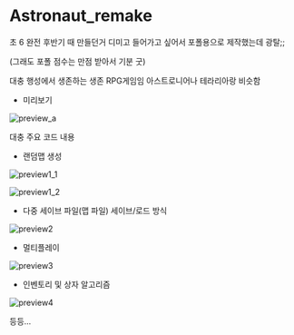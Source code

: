 # Astronaut_remake


초 6 완전 후반기 때 만들던거
디미고 들어가고 싶어서 포폴용으로 제작했는데 광탈;;

(그래도 포폴 점수는 만점 받아서 기분 굿)

대충 행성에서 생존하는 생존 RPG게임임
아스트로니어나 테라리아랑 비슷함

- 미리보기

![preview_a](imgs/preview.gif)


대충 주요 코드 내용
- 랜덤맵 생성

![preview1_1](imgs/preview1_1.gif)

![preview1_2](imgs/preview1_2.png)

- 다중 세이브 파일(맵 파일) 세이브/로드 방식

![preview2](imgs/preview2.gif)

- 멀티플레이

![preview3](imgs/preview3.gif)

- 인벤토리 및 상자 알고리즘

![preview4](imgs/preview4.gif)

등등...

